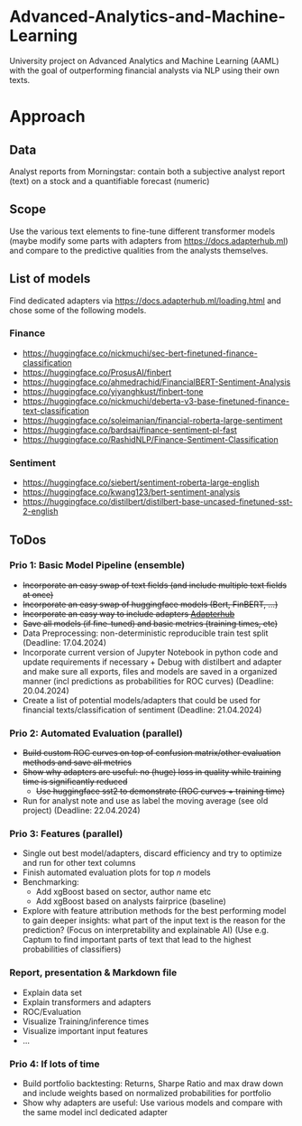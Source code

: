 # Advanced-Analytics-and-Machine-Learning
University project on Advanced Analytics and Machine Learning (AAML) with the goal of outperforming financial analysts via NLP using their own texts.

# Approach
## Data
Analyst reports from Morningstar: contain both a subjective analyst report (text) on a stock and a quantifiable forecast (numeric)
## Scope 
Use the various text elements to fine-tune different transformer models (maybe modify some parts with adapters from https://docs.adapterhub.ml) and compare to the predictive qualities from the analysts themselves. 

## List of models
Find dedicated adapters via https://docs.adapterhub.ml/loading.html and chose some of the following models.
### Finance
- https://huggingface.co/nickmuchi/sec-bert-finetuned-finance-classification
- https://huggingface.co/ProsusAI/finbert
- https://huggingface.co/ahmedrachid/FinancialBERT-Sentiment-Analysis
- https://huggingface.co/yiyanghkust/finbert-tone
- https://huggingface.co/nickmuchi/deberta-v3-base-finetuned-finance-text-classification
- https://huggingface.co/soleimanian/financial-roberta-large-sentiment
- https://huggingface.co/bardsai/finance-sentiment-pl-fast
- https://huggingface.co/RashidNLP/Finance-Sentiment-Classification

### Sentiment
- https://huggingface.co/siebert/sentiment-roberta-large-english
- https://huggingface.co/kwang123/bert-sentiment-analysis
- https://huggingface.co/distilbert/distilbert-base-uncased-finetuned-sst-2-english

## ToDos
### Prio 1: Basic Model Pipeline (ensemble)
- ~~Incorporate an easy swap of text fields (and include multiple text fields at once)~~
- ~~Incorporate an easy swap of huggingface models (Bert, FinBERT, ...)~~
- ~~Incorporate an easy way to include adapters [Adapterhub](https://adapterhub.ml)~~
- ~~Save all models (if fine-tuned) and basic metrics (training times, etc)~~
- Data Preprocessing: non-deterministic reproducible train test split (Deadline: 17.04.2024)
- Incorporate current version of Jupyter Notebook in python code and update requirements if necessary + Debug with distilbert and adapter and make sure all exports, files and models are saved in a organized manner (incl predictions as probabilities for ROC curves) (Deadline: 20.04.2024)
- Create a list of potential models/adapters that could be used for financial texts/classification of sentiment (Deadline: 21.04.2024)

### Prio 2: Automated Evaluation (parallel)
- ~~Build custom ROC curves on top of confusion matrix/other evaluation methods and save all metrics~~
- ~~Show why adapters are useful: no (huge) loss in quality while training time is significantly reduced~~
	- ~~Use huggingface sst2 to demonstrate (ROC curves + training time)~~
- Run for analyst note and use as label the moving average (see old project) (Deadline: 22.04.2024)
### Prio 3: Features (parallel)
- Single out best model/adapters, discard efficiency and try to optimize and run for other text columns
- Finish automated evaluation plots for top $n$ models
- Benchmarking:
	- Add xgBoost based on sector, author name etc
	- Add xgBoost based on analysts fairprice (baseline)
- Explore with feature attribution methods for the best performing model to gain deeper insights: what part of the input text is the reason for the prediction? (Focus on interpretability and explainable AI) (Use e.g. Captum to find important parts of text that lead to the highest probabilities of classifiers)

### Report, presentation & Markdown file
- Explain data set
- Explain transformers and adapters
- ROC/Evaluation
- Visualize Training/inference times
- Visualize important input features
- ...

### Prio 4: If lots of time
- Build portfolio backtesting: Returns, Sharpe Ratio and max draw down and include weights based on normalized probabilities for portfolio
- Show why adapters are useful: Use various models and compare with the same model incl dedicated adapter